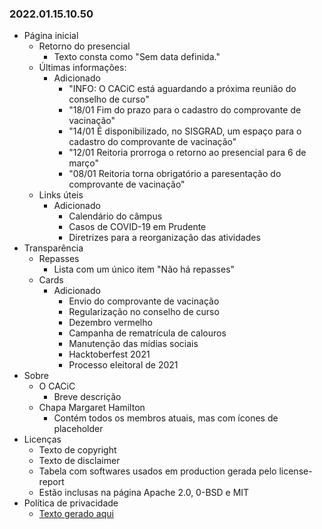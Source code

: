### 2022.01.15.10.50

- Página inicial
    - Retorno do presencial
        - Texto consta como "Sem data definida."
    - Últimas informações:
        - Adicionado
            - "INFO: O CACiC está aguardando a próxima reunião do conselho de curso"
            - "18/01 Fim do prazo para o cadastro do comprovante de vacinação"
            - "14/01 É disponibilizado, no SISGRAD, um espaço para o cadastro do comprovante de vacinação"
            - "12/01 Reitoria prorroga o retorno ao presencial para 6 de março"
            - "08/01 Reitoria torna obrigatório a paresentação do comprovante de vacinação"
    - Links úteis
        - Adicionado
            - Calendário do câmpus
            - Casos de COVID-19 em Prudente
            - Diretrizes para a reorganização das atividades
- Transparência
    - Repasses
        - Lista com um único item "Não há repasses"
    - Cards
        - Adicionado
            - Envio do comprovante de vacinação
            - Regularização no conselho de curso
            - Dezembro vermelho
            - Campanha de rematrícula de calouros
            - Manutenção das mídias sociais
            - Hacktoberfest 2021
            - Processo eleitoral de 2021
- Sobre 
    - O CACiC
        - Breve descrição
    - Chapa Margaret Hamilton
        - Contém todos os membros atuais, mas com ícones de placeholder
- Licenças
    - Texto de copyright
    - Texto de disclaimer
    - Tabela com softwares usados em production gerada pelo license-report 
    - Estão inclusas na página Apache 2.0, 0-BSD e MIT
- Política de privacidade
    - [Texto gerado aqui](https://www.blogson.com.br/gerador-de-politica-de-privacidade-lgpd/)

